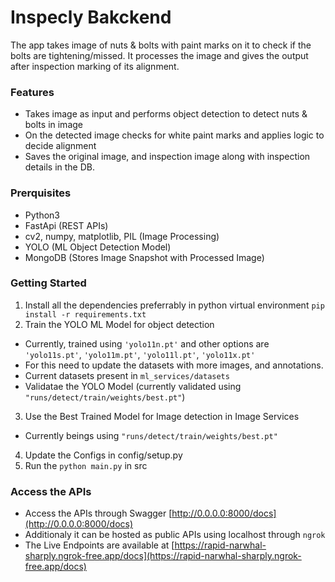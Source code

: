 # Inspecly Bakckend
The app takes image of nuts & bolts with paint marks on it to check if the bolts are tightening/missed.
It processes the image and gives the output after inspection marking of its alignment.

### Features
- Takes image as input and performs object detection to detect nuts & bolts in image
- On the detected image checks for white paint marks and applies logic to decide alignment
- Saves the original image, and inspection image along with inspection details in the DB.

### Prerquisites
- Python3
- FastApi (REST APIs)
- cv2, numpy, matplotlib, PIL (Image Processing)
- YOLO (ML Object Detection Model)
- MongoDB (Stores Image Snapshot with Processed Image)

### Getting Started
1. Install all the dependencies preferrably in python virtual environment
`pip install -r requirements.txt`
2. Train the YOLO ML Model for object detection
- Currently, trained using `'yolo11n.pt'` and other options are `'yolo11s.pt'`, `'yolo11m.pt'`, `'yolo11l.pt'`, `'yolo11x.pt'`
- For this need to update the datasets with more images, and annotations.
- Current datasets present in `ml_services/datasets`
- Validatae the YOLO Model (currently validated using `"runs/detect/train/weights/best.pt"`)
3. Use the Best Trained Model for Image detection in Image Services
- Currently beings using `"runs/detect/train/weights/best.pt"`
4. Update the Configs in config/setup.py
5. Run the `python main.py` in src

### Access the APIs
- Access the APIs through Swagger [http://0.0.0.0:8000/docs](http://0.0.0.0:8000/docs)
- Additionaly it can be hosted as public APIs using localhost through `ngrok`
- The Live Endpoints are available at [https://rapid-narwhal-sharply.ngrok-free.app/docs](https://rapid-narwhal-sharply.ngrok-free.app/docs)

